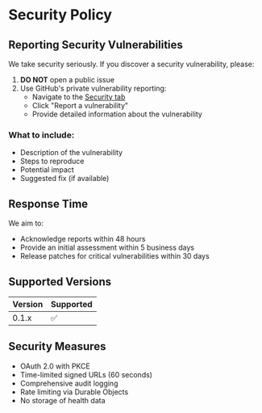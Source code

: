 # Security Policy

## Reporting Security Vulnerabilities

We take security seriously. If you discover a security vulnerability, please:

1. **DO NOT** open a public issue
2. Use GitHub's private vulnerability reporting:
   - Navigate to the [Security tab](https://github.com/medlock-ai/medlock/security)
   - Click "Report a vulnerability"
   - Provide detailed information about the vulnerability

### What to include:

- Description of the vulnerability
- Steps to reproduce
- Potential impact
- Suggested fix (if available)

## Response Time

We aim to:

- Acknowledge reports within 48 hours
- Provide an initial assessment within 5 business days
- Release patches for critical vulnerabilities within 30 days

## Supported Versions

| Version | Supported          |
| ------- | ------------------ |
| 0.1.x   | :white_check_mark: |

## Security Measures

- OAuth 2.0 with PKCE
- Time-limited signed URLs (60 seconds)
- Comprehensive audit logging
- Rate limiting via Durable Objects
- No storage of health data
